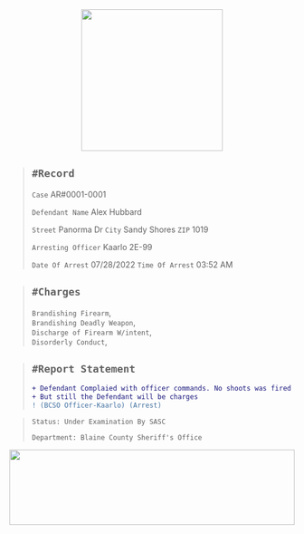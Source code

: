 <div align="center">
<img width="250" height="auto" src="https://forum.nes-newlife.de/wcf/image-proxy/?key=f0c867469b101ad75cd2f12f2b055a36eb57b55bdaaa536c7a77576c58b9ae87-aHR0cHM6Ly9pLmliYi5jby9zYndMVFZYL1l1WHRjVDIucG5n" />
</div>


> `#Record`
> ---
> `Case` AR#0001-0001
>
> `Defendant Name` Alex Hubbard
>
> `Street` Panorma Dr `City` Sandy Shores `ZIP` 1019
>
> `Arresting Officer` Kaarlo 2E-99
>
> `Date Of Arrest` 07/28/2022 `Time Of Arrest` 03:52 AM

> `#Charges`
> ---  
> `Brandishing Firearm`,  
>   `Brandishing Deadly Weapon`,  
>   `Discharge of Firearm W/intent`,  
>   `Disorderly Conduct`,

> `#Report Statement`
> ---
> ```diff
> + Defendant Complaied with officer commands. No shoots was fired on scene. 
> + But still the Defendant will be charges
> ! (BCSO Officer-Kaarlo) (Arrest)
> ```

> `Status: Under Examination By SASC`
>
> `Department: Blaine County Sheriff's Office`

<div align="center">
<img width="100%" height="133" src="https://i.imgur.com/yi59mtr.png" />
</div>
